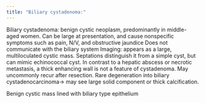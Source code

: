 ```yaml
---
title: "Biliary cystadenoma:"
---
```

Biliary cystadenoma: benign cystic neoplasm, predominantly in middle-aged women. 
Can be large at presentation, and cause nonspecific symptoms such as pain, N/V, and obstructive jaundice
Does not communicate with the biliary system
Imaging: appears as a large, multiloculated cystic mass. Septations distinguish it from a simple cyst, but can mimic echinococcal cyst.
In contrast to a hepatic abscess or necrotic metastasis, a thick enhancing wall is not a feature of cystadenoma.
May uncommonly recur after resection.
Rare degeneration into biliary cystadenocarcinoma&#8594; may see large solid component or thick calcification.

Benign cystic mass lined with biliary type epithelium

